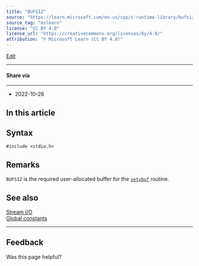 ```yaml
---
title: "BUFSIZ"
source: "https://learn.microsoft.com/en-us/cpp/c-runtime-library/bufsiz?view=msvc-170"
source_tag: "mslearn"
license: "CC BY 4.0"
license_url: "https://creativecommons.org/licenses/by/4.0/"
attribution: "© Microsoft Learn (CC BY 4.0)"
---
```

[Edit](https://github.com/MicrosoftDocs/cpp-docs/blob/main/docs/c-runtime-library/bufsiz.md)

* * *

#### Share via

* * *

*   2022-10-26

## In this article

## Syntax

```
#include <stdio.h>
```

## Remarks

`BUFSIZ` is the required user-allocated buffer for the [`setvbuf`](https://learn.microsoft.com/en-us/cpp/c-runtime-library/reference/setvbuf?view=msvc-170) routine.

## See also

[Stream I/O](https://learn.microsoft.com/en-us/cpp/c-runtime-library/stream-i-o?view=msvc-170)  
[Global constants](https://learn.microsoft.com/en-us/cpp/c-runtime-library/global-constants?view=msvc-170)

* * *

## Feedback

Was this page helpful?
